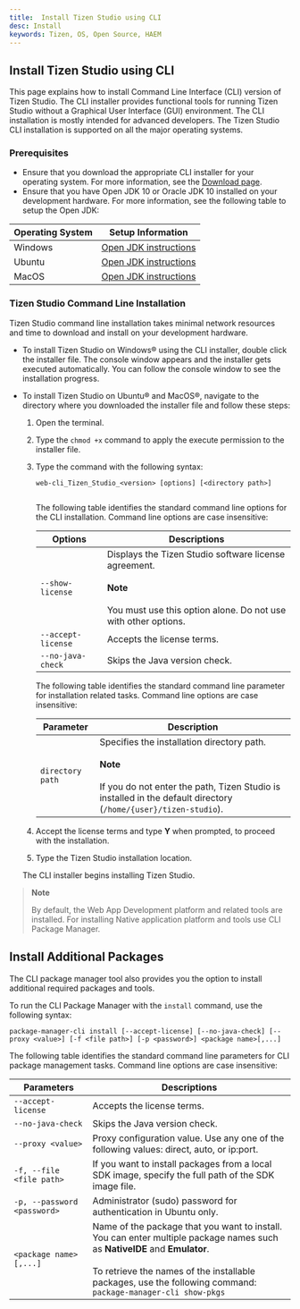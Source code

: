```yaml
---
title:  Install Tizen Studio using CLI
desc: Install
keywords: Tizen, OS, Open Source, HAEM
---
```


## Install Tizen Studio using CLI  

This page explains how to install Command Line Interface (CLI) version of Tizen Studio. The CLI installer provides functional tools for running Tizen Studio without a Graphical User Interface (GUI) environment.
The CLI installation is mostly intended for advanced developers. The Tizen Studio CLI installation is supported on all the major operating systems. 

### Prerequisites

- Ensure that you download the appropriate CLI installer for your operating system. For more information, see the [Download page](https://developer.tizen.org/development/tizen-studio/download#).
- Ensure that you have Open JDK 10 or Oracle JDK 10 installed on your development hardware. For more information, see the following table to setup the Open JDK: 

 | Operating System  | Setup Information  |  
 |-------------------|------------------------------------------|
 |    Windows        | [Open JDK instructions](./tizenstudio/setup/windows/#set-up-open-jdk)|
 |    Ubuntu         | [Open JDK instructions](./tizenstudio/setup/ubuntu/#set-up-open-jdk)| 
 |    MacOS          | [Open JDK instructions](./tizenstudio/setup/mac/#set-up-open-jdk)| 

### Tizen Studio Command Line Installation  

Tizen Studio command line installation takes minimal network resources and time to download and install on your development hardware. 

- To install Tizen Studio on Windows&reg; using the CLI installer, double click the installer file. The console window appears and the installer gets executed automatically. You can follow the console window to see the installation progress. 
   
- To install Tizen Studio on Ubuntu&reg; and MacOS&reg;, navigate to the directory where you downloaded the installer file and follow these steps:
      
    1. Open the terminal.
    2. Type the `chmod +x` command to apply the execute permission to the installer file.
    3. Type the command with the following syntax:

         ```
         web-cli_Tizen_Studio_<version> [options] [<directory path>]
     
         ```
       The following table identifies the standard command line options for the CLI installation. Command line options are case insensitive:
   
       | Options             | Descriptions                            |
       |--------------------|------------------------------------------|
       | `--show-license`   | Displays the Tizen Studio software license agreement.<br><br><b>Note</b><br><br> You must use this option alone. Do not use with other options.</br> |
       | `--accept-license` | Accepts the license terms.               |
       | `--no-java-check`  | Skips the Java version check.            |

       The following table identifies the standard command line parameter for installation related tasks. Command line options are case insensitive:

       | Parameter        | Description                              |
       |------------------|------------------------------------------|
       | `directory path` | Specifies the installation directory path.<br/> <br>**Note**<br><br> If you do not enter the path, Tizen Studio is installed in the default directory (`/home/{user}/tizen-studio`). |

    4. Accept the license terms and type **Y** when prompted, to proceed with the installation.
    5. Type the Tizen Studio installation location. 

   The CLI installer begins installing Tizen Studio. 

> **Note**
>
> By default, the Web App Development platform and related tools are installed. For installing Native application platform and tools use CLI Package Manager.

## Install Additional Packages

The CLI package manager tool also provides you the option to install additional required packages and tools.

To run the CLI Package Manager with the `install` command, use the following syntax:

```
package-manager-cli install [--accept-license] [--no-java-check] [--proxy <value>] [-f <file path>] [-p <password>] <package name>[,...]
```
The following table identifies the standard command line parameters for CLI package management tasks. Command line options are case insensitive:


| Parameters                  | Descriptions                             |
|-----------------------------|------------------------------------------|
| `--accept-license`          | Accepts the license terms.               |
| `--no-java-check`           | Skips the Java version check.            |
| `--proxy <value>`           | Proxy configuration value. Use any one of the following values: direct, auto, or ip:port. |
| `-f, --file <file path>`    | If you want to install packages from a local SDK image, specify the full path of the SDK image file. |
| `-p, --password <password>` | Administrator (sudo) password for authentication in Ubuntu only. |
| `<package name>[,...]`        | Name of the package that you want to install. You can enter multiple package names such as **NativeIDE** and **Emulator**.<br/><br>To retrieve the names of the installable packages, use the following command:<br/>`package-manager-cli show-pkgs` |

